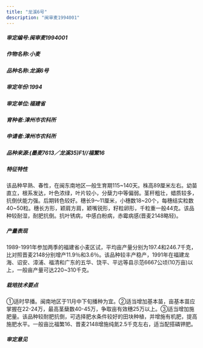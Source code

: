 ```yaml
---
title: "龙溪6号"
description: "闽审麦1994001"
---
```

##### 审定编号:闽审麦1994001

##### 作物名称:小麦

##### 品种名称:龙溪6号

##### 审定年份:1994

##### 审定单位:福建省

##### 育种者:漳州市农科所

##### 申请者:漳州市农科所

##### 品种来源:(墨麦7613／龙溪35)F1//福繁16

##### 特征特性
该品种早熟、春性，在闽东南地区—般生育期115~140天。株高89厘米左右。幼苗直立，根系发达，叶色浓绿，叶片较小，分蘖力中等偏弱。茎秆粗壮，蜡质较多，抗倒伏能力强。后期转色较好。穗长9～11厘米，小穗数18~20个，每穗结实粒数40~50粒。穗长方形，颖肩方肩，颖嘴锐形，籽粒卵形，千粒重一般44克。该品种较耐湿，耐肥抗倒。抗叶锈病，中感白粉病，赤霉病感(晋麦2148略轻)。

##### 产量表现
1989-1991年参加两季的福建省小麦区试，平均亩产量分别为197.4和246.7千克，比对照晋麦2148分别增产11.9％和3.6％。该品种较丰产稳产，1991年在福建龙海、诏安、漳浦、福清和广东的五华、饶平、平远等县示范6667公顷(10万亩)以上，一般亩产量可达220~310千克。

##### 栽培技术要点
①适时早播。闽南地区于11月中下旬播种为宜。②适当增加基本苗，亩基本苗应掌握在22-24万，最高茎蘖数40-45万，争取亩有效穗25万以上。③适当增加施肥量。该品种较耐肥抗倒，可选择肥水条件较好的田块种植，并增施有机肥，提高施肥水平。一般亩比福繁16、晋麦2148增施纯氮2.5千克左右，适当配搭磷钾肥。

##### 审定意见

